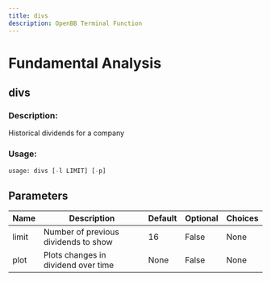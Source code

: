 ```yaml
---
title: divs
description: OpenBB Terminal Function
---
```


# Fundamental Analysis

## divs

### Description: 

Historical dividends for a company

### Usage: 
```python
usage: divs [-l LIMIT] [-p]
```

## Parameters

| Name | Description | Default | Optional | Choices |
| ---- | ----------- | ------- | -------- | ------- |
| limit | Number of previous dividends to show | 16 | False | None |
| plot | Plots changes in dividend over time | None | False | None |


